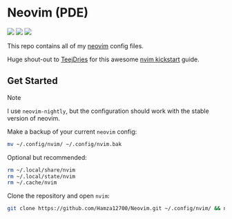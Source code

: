 # Neovim (PDE)

<a href="https://dotfyle.com/Hamza12700/neovim"><img src="https://dotfyle.com/Hamza12700/neovim/badges/plugins?style=flat" /></a>
<a href="https://dotfyle.com/Hamza12700/neovim"><img src="https://dotfyle.com/Hamza12700/neovim/badges/leaderkey?style=flat" /></a>
<a href="https://dotfyle.com/Hamza12700/neovim"><img src="https://dotfyle.com/Hamza12700/neovim/badges/plugin-manager?style=flat" /></a>

This repo contains all of my [neovim](https://github.com/neovim/neovim) config files.

Huge shout-out to [TeejDries](https://github.com/tjdevries) for this awesome [nvim kickstart](https://github.com/nvim-lua/kickstart.nvim) guide. 

## Get Started

> [!NOTE]
> I use `neovim-nightly`, but the configuration should work with the stable version of neovim.

Make a backup of your current `neovim` config:

```bash
mv ~/.config/nvim/ ~/.config/nvim.bak
```

Optional but recommended:

```bash
rm ~/.local/share/nvim
rm ~/.local/state/nvim
rm ~/.cache/nvim
```

Clone the repository and open `nvim`:

```bash
git clone https://github.com/Hamza12700/Neovim.git ~/.config/nvim/ && nvim
```
